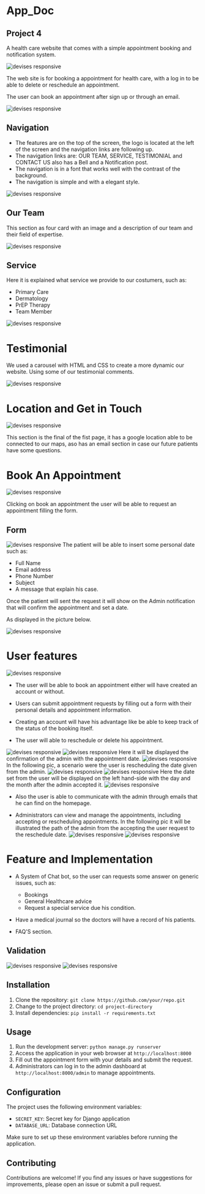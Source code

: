 # App_Doc
## Project 4

A health care website that comes with a simple appointment booking and notification system.

![devises responsive](/static/readme/amIresponsive.png)

The web site is for booking a appointment for health care, with a log in to be able to delete or reschedule an appointment.

The user can book an appointment after sign up or through an email.

![devises responsive](/static/readme/emails.png)

## Navigation

* The features are on the top of the screen, the logo is located at the left of the screen and the navigation links are following up.
* The navigation links are: OUR TEAM, SERVICE, TESTIMONIAL and CONTACT US also has a Bell and a Notification post.
* The navigation is in a font that works well with the contrast of the background.
* The navigation is simple and with a elegant style.


![devises responsive](/static/readme/navbar.png)

## Our Team

This section as four card with an image and a description of our team and their field of expertise.

![devises responsive](/static/readme/ourteam.png)


## Service

Here it is explained what service we provide to our costumers, such as:
* Primary Care 
* Dermatology 
* PrEP Therapy
* Team Member

![devises responsive](/static/readme/service.png)

# Testimonial
 We used a carousel with HTML and CSS to create a more dynamic our website.
 Using some of our testimonial comments.


![devises responsive](/static/readme/testimonial.png)

# Location and Get in Touch
![devises responsive](/static/readme/emails.png)

This section is the final of the fist page, it has a google location able to be connected to our maps, aso has an email section in case our future patients have some questions.

# Book An Appointment 

![devises responsive](/static/readme/bkapp.png)

Clicking on book an appointment the user will be able to request an appointment filling the form.
## Form
![devises responsive](/static/readme/appointmentform.png)
The patient will be able to insert some personal date such as:
* Full Name
* Email address 
* Phone Number
* Subject
* A message that explain his case.

Once the patient will sent the request it will show on the Admin notification that will confirm the appointment and set a date.

As displayed in the picture below.

![devises responsive](/static/readme/admin-accept.png)

# User features

![devises responsive](/static/readme/book_appoinmt.png)

- The user will be able to book an appointment either will have created an account or without.

- Users can submit appointment requests by filling out a form with their personal details and appointment information.

- Creating an account will have his advantage like be able to keep track of the status of the booking itself.

- The user  will able to reschedule or delete his appointment.

![devises responsive](/static/readme/user_first_request.png)
![devises responsive](/static/readme/cancel_your_appointment.png)
Here it will be displayed the confirmation of the admin with the appointment date.
![devises responsive](/static/readme/user_reschedule_appoiment.png)
In the following pic, a scenario were the user is rescheduling the date given from the admin.
![devises responsive](/static/readme/user_reschedule_date.png)
![devises responsive](/static/readme/user_reschedule_date.png)
Here the date set from the user will be displayed on the left hand-side with the day and the month after the admin accepted it.
![devises responsive](/static/readme/admin_accepted_date2.png)


- Also the user is able to communicate with the admin 
through emails that he can find on the homepage.

- Administrators can view and manage the appointments, including accepting or rescheduling appointments.
In the following pic it will be illustrated the path of the admin from the accepting the user request to the reschedule date.
![devises responsive](/static/readme/admin_accepting_booking.png)
![devises responsive](/static/readme/admin_accepting_reschedule_date.png)


# Feature and Implementation 
* A System of Chat bot, so the user can requests some answer on generic     issues, such as:
    * Bookings
    * General Healthcare advice
    * Request a special service due his condition.

* Have a medical journal so the doctors will have a record of his patients. 

* FAQ'S section.


## Validation 
![devises responsive](/static/readme/lighthouse.png)
![devises responsive](/static/readme/lighthouse_vali_appointment.png)

## Installation

1. Clone the repository: `git clone https://github.com/your/repo.git`
2. Change to the project directory: `cd project-directory`
3. Install dependencies: `pip install -r requirements.txt`

## Usage

1. Run the development server: `python manage.py runserver`
2. Access the application in your web browser at `http://localhost:8000`
3. Fill out the appointment form with your details and submit the request.
4. Administrators can log in to the admin dashboard at `http://localhost:8000/admin` to manage appointments.

## Configuration

The project uses the following environment variables:

- `SECRET_KEY`: Secret key for Django application
- `DATABASE_URL`: Database connection URL

Make sure to set up these environment variables before running the application.

## Contributing

Contributions are welcome! If you find any issues or have suggestions for improvements, please open an issue or submit a pull request.